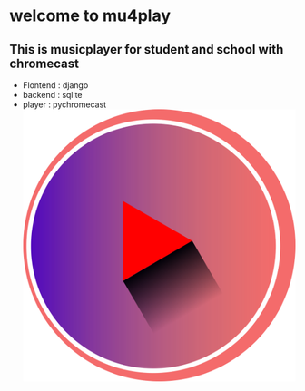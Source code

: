 # welcome to mu4play
## This is musicplayer for student and school with chromecast
- Flontend : django
- backend : sqlite
- player : pychromecast
![icon](./image/icon.png "icon")
